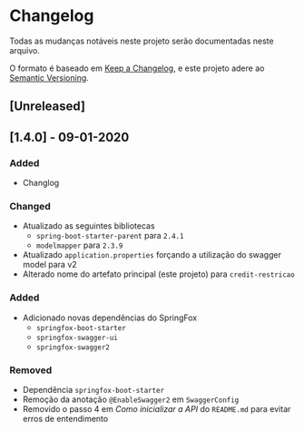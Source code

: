 # Changelog
Todas as mudanças notáveis neste projeto serão documentadas neste arquivo.

O formato é baseado em [Keep a Changelog](https://keepachangelog.com/en/1.0.0/),
e este projeto adere ao [Semantic Versioning](https://semver.org/spec/v2.0.0.html).

## [Unreleased]

## [1.4.0] - 09-01-2020

### Added
- Changlog

### Changed
- Atualizado as seguintes bibliotecas
   - `spring-boot-starter-parent` para `2.4.1`
   - `modelmapper` para `2.3.9`
- Atualizado `application.properties` forçando a utilização do swagger model para v2
- Alterado nome do artefato principal (este projeto) para `credit-restricao`


### Added
- Adicionado novas dependências do SpringFox
   - `springfox-boot-starter`
   - `springfox-swagger-ui`
   - `springfox-swagger2`
  
### Removed
- Dependência `springfox-boot-starter`
- Remoção da anotação `@EnableSwagger2` em `SwaggerConfig`
- Removido o passo 4 em _Como inicializar a API_ do `README.md` para evitar erros de entendimento